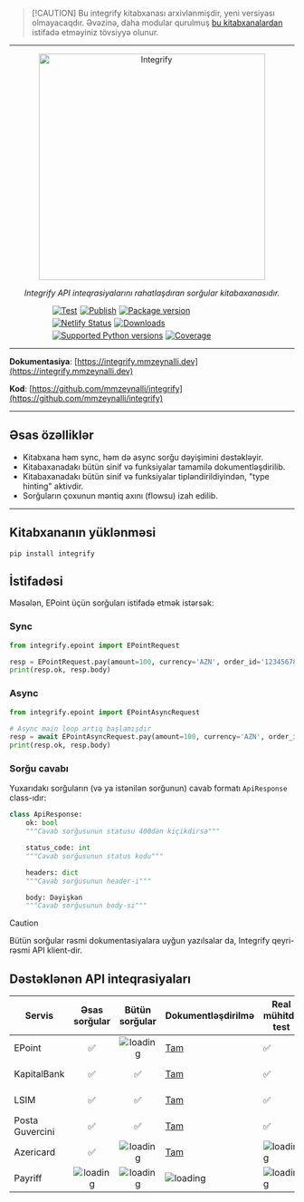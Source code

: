 > [!CAUTION] Bu integrify kitabxanası arxivlənmişdir, yeni versiyası olmayacaqdır. Əvəzinə, daha modular qurulmuş [bu kitabxanalardan](https://github.com/orgs/Integrify-SDK/repositories?q=python) istifadə etməyiniz tövsiyyə olunur.

---

<p align="center">
  <a href="https://integrify.mmzeynalli.dev/"><img width="400" src="https://raw.githubusercontent.com/mmzeynalli/integrify/main/docs/az/docs/assets/integrify.png" alt="Integrify"></a>
</p>
<p align="center">
    <em>Integrify API inteqrasiyalarını rahatlaşdıran sorğular kitabaxanasıdır.</em>
</p>
<p style='display:flex;flex-wrap:wrap;gap:5px;width:70%;justify-content:flex-start;margin: 0 auto;'>
<a href="https://github.com/mmzeynalli/integrify/actions/workflows/test.yml" target="_blank">
    <img src="https://github.com/mmzeynalli/integrify/actions/workflows/test.yml/badge.svg?branch=main" alt="Test">
</a>
<a href="https://github.com/mmzeynalli/integrify/actions/workflows/publish.yml" target="_blank">
    <img src="https://github.com/mmzeynalli/integrify/actions/workflows/publish.yml/badge.svg" alt="Publish">
</a>
<a href="https://pypi.org/project/integrify" target="_blank">
  <img src="https://img.shields.io/pypi/v/integrify?color=%2334D058&label=pypi%20package" alt="Package version">
</a>
<a href="https://app.netlify.com/sites/integrify-docs/deploys">
  <img src="https://api.netlify.com/api/v1/badges/d8931b6a-80c7-41cb-bdbb-bf6ef5789f80/deploy-status" alt="Netlify Status">
</a>
<a href="https://pepy.tech/project/integrify" target="_blank">
  <img src="https://static.pepy.tech/badge/integrify" alt="Downloads">
</a>
<a href="https://pypi.org/project/integrify" target="_blank">
    <img src="https://img.shields.io/pypi/pyversions/integrify.svg?color=%2334D058" alt="Supported Python versions">
</a>
<a href="https://coverage-badge.samuelcolvin.workers.dev/redirect/mmzeynalli/integrify" target="_blank">
    <img src="https://coverage-badge.samuelcolvin.workers.dev/mmzeynalli/integrify.svg" alt="Coverage">
</a>

</p>

---

**Dokumentasiya**: [https://integrify.mmzeynalli.dev](https://integrify.mmzeynalli.dev)

**Kod**: [https://github.com/mmzeynalli/integrify](https://github.com/mmzeynalli/integrify)

---

## Əsas özəlliklər

- Kitabxana həm sync, həm də async sorğu dəyişimini dəstəkləyir.
- Kitabaxanadakı bütün sinif və funksiyalar tamamilə dokumentləşdirilib.
- Kitabaxanadakı bütün sinif və funksiyalar tipləndirildiyindən, "type hinting" aktivdir.
- Sorğuların çoxunun məntiq axını (flowsu) izah edilib.

---

## Kitabxananın yüklənməsi

<div class="termy">

```console
pip install integrify
```

</div>

## İstifadəsi

Məsələn, EPoint üçün sorğuları istifadə etmək istərsək:

### Sync

```python
from integrify.epoint import EPointRequest

resp = EPointRequest.pay(amount=100, currency='AZN', order_id='12345678', description='Ödəniş')
print(resp.ok, resp.body)

```

### Async

```python
from integrify.epoint import EPointAsyncRequest

# Async main loop artıq başlamışdır
resp = await EPointAsyncRequest.pay(amount=100, currency='AZN', order_id='12345678', description='Ödəniş')
print(resp.ok, resp.body)

```

### Sorğu cavabı

Yuxarıdakı sorğuların (və ya istənilən sorğunun) cavab formatı `ApiResponse` class-ıdır:

```python
class ApiResponse:
    ok: bool
    """Cavab sorğusunun statusu 400dən kiçikdirsə"""

    status_code: int
    """Cavab sorğusunun status kodu"""

    headers: dict
    """Cavab sorğusunun header-i"""

    body: Dəyişkən
    """Cavab sorğusunun body-si"""
```

> [!Caution]
> Bütün sorğular rəsmi dokumentasiyalara uyğun yazılsalar da, Integrify qeyri-rəsmi API klient-dir.

## Dəstəklənən API inteqrasiyaları

| Servis          |                                                 Əsas sorğular                                                 |                                                Bütün sorğular                                                 | Dokumentləşdirilmə                                                                                            | Real mühitdə test                                                                                             | Əsas developer                                    |
| --------------- | :-----------------------------------------------------------------------------------------------------------: | :-----------------------------------------------------------------------------------------------------------: | ------------------------------------------------------------------------------------------------------------- | ------------------------------------------------------------------------------------------------------------- | ------------------------------------------------- |
| EPoint          |                                              :white_check_mark:                                               | ![loading](https://raw.githubusercontent.com/mmzeynalli/integrify/main/docs/az/docs/assets/spinner-solid.svg) | [Tam](https://integrify.mmzeynalli.dev/integrations/epoint/about/)                                            | :white_check_mark:                                                                                            | [Miradil Zeynallı](https://github.com/mmzeynalli) |
| KapitalBank     |                                              :white_check_mark:                                               |                                              :white_check_mark:                                               | [Tam](https://integrify.mmzeynalli.dev/integrations/kapital/about/)                                           | :white_check_mark:                                                                                            | [Zaman Kazımov](https://github.com/kazimovzaman2) |
| LSIM            |                                              :white_check_mark:                                               |                                              :white_check_mark:                                               | [Tam](https://integrify.mmzeynalli.dev/integrations/lsim/about/)                                              | :white_check_mark:                                                                                            | [Miradil Zeynallı](https://github.com/mmzeynalli) |
| Posta Guvercini |                                              :white_check_mark:                                               |                                              :white_check_mark:                                               | [Tam](https://integrify.mmzeynalli.dev/integrations/posta-guvercini/about/)                                   | :white_check_mark:                                                                                            | [Zaman Kazımov](https://github.com/kazimovzaman2) |
| Azericard       |                                              :white_check_mark:                                               | ![loading](https://raw.githubusercontent.com/mmzeynalli/integrify/main/docs/az/docs/assets/spinner-solid.svg) | [Tam](https://integrify.mmzeynalli.dev/integrations/azericard/about)                                          | ![loading](https://raw.githubusercontent.com/mmzeynalli/integrify/main/docs/az/docs/assets/spinner-solid.svg) | [Miradil Zeynallı](https://github.com/mmzeynalli) |
| Payriff         | ![loading](https://raw.githubusercontent.com/mmzeynalli/integrify/main/docs/az/docs/assets/spinner-solid.svg) | ![loading](https://raw.githubusercontent.com/mmzeynalli/integrify/main/docs/az/docs/assets/spinner-solid.svg) | ![loading](https://raw.githubusercontent.com/mmzeynalli/integrify/main/docs/az/docs/assets/spinner-solid.svg) | ![loading](https://raw.githubusercontent.com/mmzeynalli/integrify/main/docs/az/docs/assets/spinner-solid.svg) | [Vahid Həsənzadə](https://github.com/vahidzhe)    |
